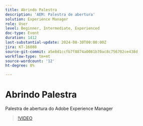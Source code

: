 ```yaml
---
title: Abrindo Palestra
description: 'AEM: Palestra de abertura'
solution: Experience Manager
role: User
level: Beginner, Intermediate, Experienced
doc-type: Event
duration: 1412
last-substantial-update: 2024-08-30T00:00:00Z
jira: KT-16088
source-git-commit: a5e8d1ccfb7f8874a0081b70ac8c756702ce438d
workflow-type: tm+mt
source-wordcount: '12'
ht-degree: 0%

---
```



# Abrindo Palestra

Palestra de abertura do Adobe Experience Manager

>[!VIDEO](https://video.tv.adobe.com/v/3433161/?learn=on)
